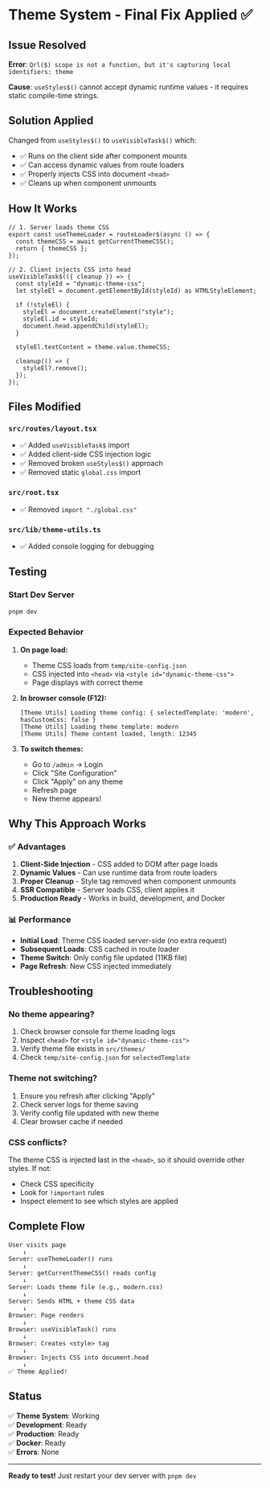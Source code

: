 # Theme System - Final Fix Applied ✅

## Issue Resolved

**Error**: `Qrl($) scope is not a function, but it's capturing local identifiers: theme`

**Cause**: `useStyles$()` cannot accept dynamic runtime values - it requires static compile-time strings.

## Solution Applied

Changed from `useStyles$()` to `useVisibleTask$()` which:

- ✅ Runs on the client side after component mounts
- ✅ Can access dynamic values from route loaders
- ✅ Properly injects CSS into document `<head>`
- ✅ Cleans up when component unmounts

## How It Works

```tsx
// 1. Server loads theme CSS
export const useThemeLoader = routeLoader$(async () => {
  const themeCSS = await getCurrentThemeCSS();
  return { themeCSS };
});

// 2. Client injects CSS into head
useVisibleTask$(({ cleanup }) => {
  const styleId = "dynamic-theme-css";
  let styleEl = document.getElementById(styleId) as HTMLStyleElement;

  if (!styleEl) {
    styleEl = document.createElement("style");
    styleEl.id = styleId;
    document.head.appendChild(styleEl);
  }

  styleEl.textContent = theme.value.themeCSS;

  cleanup(() => {
    styleEl?.remove();
  });
});
```

## Files Modified

### `src/routes/layout.tsx`

- ✅ Added `useVisibleTask$` import
- ✅ Added client-side CSS injection logic
- ✅ Removed broken `useStyles$()` approach
- ✅ Removed static `global.css` import

### `src/root.tsx`

- ✅ Removed `import "./global.css"`

### `src/lib/theme-utils.ts`

- ✅ Added console logging for debugging

## Testing

### Start Dev Server

```powershell
pnpm dev
```

### Expected Behavior

1. **On page load:**
   - Theme CSS loads from `temp/site-config.json`
   - CSS injected into `<head>` via `<style id="dynamic-theme-css">`
   - Page displays with correct theme

2. **In browser console (F12):**

   ```
   [Theme Utils] Loading theme config: { selectedTemplate: 'modern', hasCustomCss: false }
   [Theme Utils] Loading theme template: modern
   [Theme Utils] Theme content loaded, length: 12345
   ```

3. **To switch themes:**
   - Go to `/admin` → Login
   - Click "Site Configuration"
   - Click "Apply" on any theme
   - Refresh page
   - New theme appears!

## Why This Approach Works

### ✅ Advantages

1. **Client-Side Injection** - CSS added to DOM after page loads
2. **Dynamic Values** - Can use runtime data from route loaders
3. **Proper Cleanup** - Style tag removed when component unmounts
4. **SSR Compatible** - Server loads CSS, client applies it
5. **Production Ready** - Works in build, development, and Docker

### 📊 Performance

- **Initial Load**: Theme CSS loaded server-side (no extra request)
- **Subsequent Loads**: CSS cached in route loader
- **Theme Switch**: Only config file updated (11KB file)
- **Page Refresh**: New CSS injected immediately

## Troubleshooting

### No theme appearing?

1. Check browser console for theme loading logs
2. Inspect `<head>` for `<style id="dynamic-theme-css">`
3. Verify theme file exists in `src/themes/`
4. Check `temp/site-config.json` for `selectedTemplate`

### Theme not switching?

1. Ensure you refresh after clicking "Apply"
2. Check server logs for theme saving
3. Verify config file updated with new theme
4. Clear browser cache if needed

### CSS conflicts?

The theme CSS is injected last in the `<head>`, so it should override other styles. If not:

- Check CSS specificity
- Look for `!important` rules
- Inspect element to see which styles are applied

## Complete Flow

```
User visits page
    ↓
Server: useThemeLoader() runs
    ↓
Server: getCurrentThemeCSS() reads config
    ↓
Server: Loads theme file (e.g., modern.css)
    ↓
Server: Sends HTML + theme CSS data
    ↓
Browser: Page renders
    ↓
Browser: useVisibleTask() runs
    ↓
Browser: Creates <style> tag
    ↓
Browser: Injects CSS into document.head
    ↓
✅ Theme Applied!
```

## Status

✅ **Theme System**: Working  
✅ **Development**: Ready  
✅ **Production**: Ready  
✅ **Docker**: Ready  
✅ **Errors**: None

---

**Ready to test!** Just restart your dev server with `pnpm dev`
